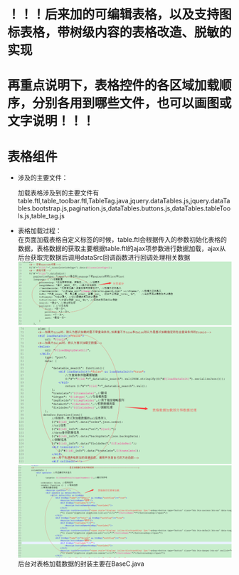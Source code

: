 # ！！！后来加的可编辑表格，以及支持图标表格，带树级内容的表格改造、脱敏的实现

# 再重点说明下，表格控件的各区域加载顺序，分别各用到哪些文件，也可以画图或文字说明！！！

# 表格组件

* 涉及的主要文件：

  加载表格涉及到的主要文件有  
  table.ftl,table\_toolbar.ftl,TableTag.java,jquery.dataTables.js,jquery.dataTables.bootstrap.js,pagination.js,dataTables.buttons.js,dataTables.tableTools.js,table\_tag.js

* 表格加载过程：  
  在页面加载表格自定义标签的时候，table.ftl会根据传入的参数初始化表格的数据，表格数据的获取主要根据table.ftl的ajax项参数进行数据加载，ajax从后台获取完数据后调用dataSrc回调函数进行回调处理相关数据  
  ![](/assets/frontDoc_table1.png)  
  ![](/assets/frontDoc_table2.png)  
  ![](/assets/frontDoc_table3.png)  
  后台对表格加载数据的封装主要在BaseC.java



